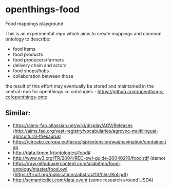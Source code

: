 # openthings-food

Food mappings playground

This is an experimental repo which aims to create mappings and common ontology to describe:

* food items
* food products
* food producers/farmers
* delivery chain and actors
* food shops/hubs
* collaboration between those

the result of this effort may eventually be stored and maintained in the central repo for openthings.cc ontologies - https://github.com/openthings-cc/openthings-onto

## Similar:

* https://aims-fao.atlassian.net/wiki/display/AGV/Releases (http://aims.fao.org/vest-registry/vocabularies/agrovoc-multilingual-agricultural-thesaurus)
* https://circabc.europa.eu/faces/jsp/extension/wai/navigation/container.jsp
* http://data.lirmm.fr/ontologies/food#
* http://www.w3.org/TR/2004/REC-owl-guide-20040210/food.rdf (demo)
* https://raw.githubusercontent.com/ailabitmo/food-ontology/master/food.owl (https://fruct.org/publications/abstract13/files/Kol.pdf)
* http://semanticdiet.com/data.event (some research around USDA)
